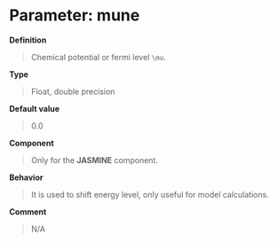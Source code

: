 # Parameter: mune

**Definition**

> Chemical potential or fermi level ``\mu``.

**Type**

> Float, double precision

**Default value**

> 0.0

**Component**

> Only for the **JASMINE** component.

**Behavior**

> It is used to shift energy level, only useful for model calculations.

**Comment**

> N/A